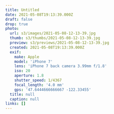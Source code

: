 ```yaml
---
title: Untitled
date: 2021-05-08T19:13:39.000Z
draft: false
drop: true
photo:
  url: s3/images/2021-05-08-12-13-39.jpg
  thumb: s3/thumbs/2021-05-08-12-13-39.jpg
  preview: s3/previews/2021-05-08-12-13-39.jpg
  created: 2021-05-08T19:13:39.000Z
  exif:
    make: Apple
    model: 'iPhone 7'
    lens: 'iPhone 7 back camera 3.99mm f/1.8'
    iso: 20
    aperture: 1.8
    shutter_speed: 1/4367
    focal_length: '4.0 mm'
    gps: '47.6444666666667 -122.33455'
  title: null
  caption: null
links: []
---
```

